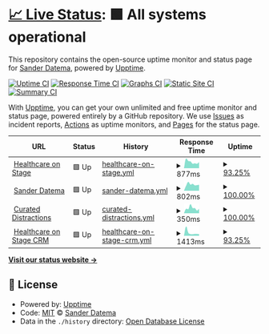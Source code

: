 # [📈 Live Status](https://sanderdatema.github.io/upptime): <!--live status--> **🟩 All systems operational**

This repository contains the open-source uptime monitor and status page for [Sander Datema](https://healthcareonstage.com), powered by [Upptime](https://github.com/upptime/upptime).

[![Uptime CI](https://github.com/koj-co/upptime/workflows/Uptime%20CI/badge.svg)](https://github.com/koj-co/upptime/actions?query=workflow%3A%22Uptime+CI%22)
[![Response Time CI](https://github.com/koj-co/upptime/workflows/Response%20Time%20CI/badge.svg)](https://github.com/koj-co/upptime/actions?query=workflow%3A%22Response+Time+CI%22)
[![Graphs CI](https://github.com/koj-co/upptime/workflows/Graphs%20CI/badge.svg)](https://github.com/koj-co/upptime/actions?query=workflow%3A%22Graphs+CI%22)
[![Static Site CI](https://github.com/koj-co/upptime/workflows/Static%20Site%20CI/badge.svg)](https://github.com/koj-co/upptime/actions?query=workflow%3A%22Static+Site+CI%22)
[![Summary CI](https://github.com/koj-co/upptime/workflows/Summary%20CI/badge.svg)](https://github.com/koj-co/upptime/actions?query=workflow%3A%22Summary+CI%22)

With [Upptime](https://upptime.js.org), you can get your own unlimited and free uptime monitor and status page, powered entirely by a GitHub repository. We use [Issues](https://github.com/sanderdatema/upptime/issues) as incident reports, [Actions](https://github.com/sanderdatema/upptime/actions) as uptime monitors, and [Pages](https://sanderdatema.github.io/upptime) for the status page.

<!--start: status pages-->
<!-- This summary is generated by Upptime (https://github.com/upptime/upptime) -->
<!-- Do not edit this manually, your changes will be overwritten -->
<!-- prettier-ignore -->
| URL | Status | History | Response Time | Uptime |
| --- | ------ | ------- | ------------- | ------ |
| <img alt="" src="https://favicons.githubusercontent.com/healthcareonstage.com" height="13"> [Healthcare on Stage](https://healthcareonstage.com) | 🟩 Up | [healthcare-on-stage.yml](https://github.com/sanderdatema/upptime/commits/HEAD/history/healthcare-on-stage.yml) | <details><summary><img alt="Response time graph" src="./graphs/healthcare-on-stage/response-time-week.png" height="20"> 877ms</summary><br><a href="https://sanderdatema.github.io/upptime/history/healthcare-on-stage"><img alt="Response time 861" src="https://img.shields.io/endpoint?url=https%3A%2F%2Fraw.githubusercontent.com%2Fsanderdatema%2Fupptime%2FHEAD%2Fapi%2Fhealthcare-on-stage%2Fresponse-time.json"></a><br><a href="https://sanderdatema.github.io/upptime/history/healthcare-on-stage"><img alt="24-hour response time 1041" src="https://img.shields.io/endpoint?url=https%3A%2F%2Fraw.githubusercontent.com%2Fsanderdatema%2Fupptime%2FHEAD%2Fapi%2Fhealthcare-on-stage%2Fresponse-time-day.json"></a><br><a href="https://sanderdatema.github.io/upptime/history/healthcare-on-stage"><img alt="7-day response time 877" src="https://img.shields.io/endpoint?url=https%3A%2F%2Fraw.githubusercontent.com%2Fsanderdatema%2Fupptime%2FHEAD%2Fapi%2Fhealthcare-on-stage%2Fresponse-time-week.json"></a><br><a href="https://sanderdatema.github.io/upptime/history/healthcare-on-stage"><img alt="30-day response time 877" src="https://img.shields.io/endpoint?url=https%3A%2F%2Fraw.githubusercontent.com%2Fsanderdatema%2Fupptime%2FHEAD%2Fapi%2Fhealthcare-on-stage%2Fresponse-time-month.json"></a><br><a href="https://sanderdatema.github.io/upptime/history/healthcare-on-stage"><img alt="1-year response time 861" src="https://img.shields.io/endpoint?url=https%3A%2F%2Fraw.githubusercontent.com%2Fsanderdatema%2Fupptime%2FHEAD%2Fapi%2Fhealthcare-on-stage%2Fresponse-time-year.json"></a></details> | <details><summary><a href="https://sanderdatema.github.io/upptime/history/healthcare-on-stage">93.25%</a></summary><a href="https://sanderdatema.github.io/upptime/history/healthcare-on-stage"><img alt="All-time uptime 82.61%" src="https://img.shields.io/endpoint?url=https%3A%2F%2Fraw.githubusercontent.com%2Fsanderdatema%2Fupptime%2FHEAD%2Fapi%2Fhealthcare-on-stage%2Fuptime.json"></a><br><a href="https://sanderdatema.github.io/upptime/history/healthcare-on-stage"><img alt="24-hour uptime 100.00%" src="https://img.shields.io/endpoint?url=https%3A%2F%2Fraw.githubusercontent.com%2Fsanderdatema%2Fupptime%2FHEAD%2Fapi%2Fhealthcare-on-stage%2Fuptime-day.json"></a><br><a href="https://sanderdatema.github.io/upptime/history/healthcare-on-stage"><img alt="7-day uptime 93.25%" src="https://img.shields.io/endpoint?url=https%3A%2F%2Fraw.githubusercontent.com%2Fsanderdatema%2Fupptime%2FHEAD%2Fapi%2Fhealthcare-on-stage%2Fuptime-week.json"></a><br><a href="https://sanderdatema.github.io/upptime/history/healthcare-on-stage"><img alt="30-day uptime 22.84%" src="https://img.shields.io/endpoint?url=https%3A%2F%2Fraw.githubusercontent.com%2Fsanderdatema%2Fupptime%2FHEAD%2Fapi%2Fhealthcare-on-stage%2Fuptime-month.json"></a><br><a href="https://sanderdatema.github.io/upptime/history/healthcare-on-stage"><img alt="1-year uptime 82.61%" src="https://img.shields.io/endpoint?url=https%3A%2F%2Fraw.githubusercontent.com%2Fsanderdatema%2Fupptime%2FHEAD%2Fapi%2Fhealthcare-on-stage%2Fuptime-year.json"></a></details>
| <img alt="" src="https://favicons.githubusercontent.com/sanderdatema.nl" height="13"> [Sander Datema](https://sanderdatema.nl) | 🟩 Up | [sander-datema.yml](https://github.com/sanderdatema/upptime/commits/HEAD/history/sander-datema.yml) | <details><summary><img alt="Response time graph" src="./graphs/sander-datema/response-time-week.png" height="20"> 802ms</summary><br><a href="https://sanderdatema.github.io/upptime/history/sander-datema"><img alt="Response time 882" src="https://img.shields.io/endpoint?url=https%3A%2F%2Fraw.githubusercontent.com%2Fsanderdatema%2Fupptime%2FHEAD%2Fapi%2Fsander-datema%2Fresponse-time.json"></a><br><a href="https://sanderdatema.github.io/upptime/history/sander-datema"><img alt="24-hour response time 1059" src="https://img.shields.io/endpoint?url=https%3A%2F%2Fraw.githubusercontent.com%2Fsanderdatema%2Fupptime%2FHEAD%2Fapi%2Fsander-datema%2Fresponse-time-day.json"></a><br><a href="https://sanderdatema.github.io/upptime/history/sander-datema"><img alt="7-day response time 802" src="https://img.shields.io/endpoint?url=https%3A%2F%2Fraw.githubusercontent.com%2Fsanderdatema%2Fupptime%2FHEAD%2Fapi%2Fsander-datema%2Fresponse-time-week.json"></a><br><a href="https://sanderdatema.github.io/upptime/history/sander-datema"><img alt="30-day response time 845" src="https://img.shields.io/endpoint?url=https%3A%2F%2Fraw.githubusercontent.com%2Fsanderdatema%2Fupptime%2FHEAD%2Fapi%2Fsander-datema%2Fresponse-time-month.json"></a><br><a href="https://sanderdatema.github.io/upptime/history/sander-datema"><img alt="1-year response time 882" src="https://img.shields.io/endpoint?url=https%3A%2F%2Fraw.githubusercontent.com%2Fsanderdatema%2Fupptime%2FHEAD%2Fapi%2Fsander-datema%2Fresponse-time-year.json"></a></details> | <details><summary><a href="https://sanderdatema.github.io/upptime/history/sander-datema">100.00%</a></summary><a href="https://sanderdatema.github.io/upptime/history/sander-datema"><img alt="All-time uptime 96.10%" src="https://img.shields.io/endpoint?url=https%3A%2F%2Fraw.githubusercontent.com%2Fsanderdatema%2Fupptime%2FHEAD%2Fapi%2Fsander-datema%2Fuptime.json"></a><br><a href="https://sanderdatema.github.io/upptime/history/sander-datema"><img alt="24-hour uptime 100.00%" src="https://img.shields.io/endpoint?url=https%3A%2F%2Fraw.githubusercontent.com%2Fsanderdatema%2Fupptime%2FHEAD%2Fapi%2Fsander-datema%2Fuptime-day.json"></a><br><a href="https://sanderdatema.github.io/upptime/history/sander-datema"><img alt="7-day uptime 100.00%" src="https://img.shields.io/endpoint?url=https%3A%2F%2Fraw.githubusercontent.com%2Fsanderdatema%2Fupptime%2FHEAD%2Fapi%2Fsander-datema%2Fuptime-week.json"></a><br><a href="https://sanderdatema.github.io/upptime/history/sander-datema"><img alt="30-day uptime 100.00%" src="https://img.shields.io/endpoint?url=https%3A%2F%2Fraw.githubusercontent.com%2Fsanderdatema%2Fupptime%2FHEAD%2Fapi%2Fsander-datema%2Fuptime-month.json"></a><br><a href="https://sanderdatema.github.io/upptime/history/sander-datema"><img alt="1-year uptime 96.10%" src="https://img.shields.io/endpoint?url=https%3A%2F%2Fraw.githubusercontent.com%2Fsanderdatema%2Fupptime%2FHEAD%2Fapi%2Fsander-datema%2Fuptime-year.json"></a></details>
| <img alt="" src="https://favicons.githubusercontent.com/curateddistractions.com" height="13"> [Curated Distractions](https://curateddistractions.com) | 🟩 Up | [curated-distractions.yml](https://github.com/sanderdatema/upptime/commits/HEAD/history/curated-distractions.yml) | <details><summary><img alt="Response time graph" src="./graphs/curated-distractions/response-time-week.png" height="20"> 350ms</summary><br><a href="https://sanderdatema.github.io/upptime/history/curated-distractions"><img alt="Response time 517" src="https://img.shields.io/endpoint?url=https%3A%2F%2Fraw.githubusercontent.com%2Fsanderdatema%2Fupptime%2FHEAD%2Fapi%2Fcurated-distractions%2Fresponse-time.json"></a><br><a href="https://sanderdatema.github.io/upptime/history/curated-distractions"><img alt="24-hour response time 366" src="https://img.shields.io/endpoint?url=https%3A%2F%2Fraw.githubusercontent.com%2Fsanderdatema%2Fupptime%2FHEAD%2Fapi%2Fcurated-distractions%2Fresponse-time-day.json"></a><br><a href="https://sanderdatema.github.io/upptime/history/curated-distractions"><img alt="7-day response time 350" src="https://img.shields.io/endpoint?url=https%3A%2F%2Fraw.githubusercontent.com%2Fsanderdatema%2Fupptime%2FHEAD%2Fapi%2Fcurated-distractions%2Fresponse-time-week.json"></a><br><a href="https://sanderdatema.github.io/upptime/history/curated-distractions"><img alt="30-day response time 467" src="https://img.shields.io/endpoint?url=https%3A%2F%2Fraw.githubusercontent.com%2Fsanderdatema%2Fupptime%2FHEAD%2Fapi%2Fcurated-distractions%2Fresponse-time-month.json"></a><br><a href="https://sanderdatema.github.io/upptime/history/curated-distractions"><img alt="1-year response time 517" src="https://img.shields.io/endpoint?url=https%3A%2F%2Fraw.githubusercontent.com%2Fsanderdatema%2Fupptime%2FHEAD%2Fapi%2Fcurated-distractions%2Fresponse-time-year.json"></a></details> | <details><summary><a href="https://sanderdatema.github.io/upptime/history/curated-distractions">100.00%</a></summary><a href="https://sanderdatema.github.io/upptime/history/curated-distractions"><img alt="All-time uptime 98.90%" src="https://img.shields.io/endpoint?url=https%3A%2F%2Fraw.githubusercontent.com%2Fsanderdatema%2Fupptime%2FHEAD%2Fapi%2Fcurated-distractions%2Fuptime.json"></a><br><a href="https://sanderdatema.github.io/upptime/history/curated-distractions"><img alt="24-hour uptime 100.00%" src="https://img.shields.io/endpoint?url=https%3A%2F%2Fraw.githubusercontent.com%2Fsanderdatema%2Fupptime%2FHEAD%2Fapi%2Fcurated-distractions%2Fuptime-day.json"></a><br><a href="https://sanderdatema.github.io/upptime/history/curated-distractions"><img alt="7-day uptime 100.00%" src="https://img.shields.io/endpoint?url=https%3A%2F%2Fraw.githubusercontent.com%2Fsanderdatema%2Fupptime%2FHEAD%2Fapi%2Fcurated-distractions%2Fuptime-week.json"></a><br><a href="https://sanderdatema.github.io/upptime/history/curated-distractions"><img alt="30-day uptime 100.00%" src="https://img.shields.io/endpoint?url=https%3A%2F%2Fraw.githubusercontent.com%2Fsanderdatema%2Fupptime%2FHEAD%2Fapi%2Fcurated-distractions%2Fuptime-month.json"></a><br><a href="https://sanderdatema.github.io/upptime/history/curated-distractions"><img alt="1-year uptime 98.90%" src="https://img.shields.io/endpoint?url=https%3A%2F%2Fraw.githubusercontent.com%2Fsanderdatema%2Fupptime%2FHEAD%2Fapi%2Fcurated-distractions%2Fuptime-year.json"></a></details>
| <img alt="" src="https://favicons.githubusercontent.com/crm.healthcareonstage.com" height="13"> [Healthcare on Stage CRM](https://crm.healthcareonstage.com) | 🟩 Up | [healthcare-on-stage-crm.yml](https://github.com/sanderdatema/upptime/commits/HEAD/history/healthcare-on-stage-crm.yml) | <details><summary><img alt="Response time graph" src="./graphs/healthcare-on-stage-crm/response-time-week.png" height="20"> 1413ms</summary><br><a href="https://sanderdatema.github.io/upptime/history/healthcare-on-stage-crm"><img alt="Response time 2020" src="https://img.shields.io/endpoint?url=https%3A%2F%2Fraw.githubusercontent.com%2Fsanderdatema%2Fupptime%2FHEAD%2Fapi%2Fhealthcare-on-stage-crm%2Fresponse-time.json"></a><br><a href="https://sanderdatema.github.io/upptime/history/healthcare-on-stage-crm"><img alt="24-hour response time 1309" src="https://img.shields.io/endpoint?url=https%3A%2F%2Fraw.githubusercontent.com%2Fsanderdatema%2Fupptime%2FHEAD%2Fapi%2Fhealthcare-on-stage-crm%2Fresponse-time-day.json"></a><br><a href="https://sanderdatema.github.io/upptime/history/healthcare-on-stage-crm"><img alt="7-day response time 1413" src="https://img.shields.io/endpoint?url=https%3A%2F%2Fraw.githubusercontent.com%2Fsanderdatema%2Fupptime%2FHEAD%2Fapi%2Fhealthcare-on-stage-crm%2Fresponse-time-week.json"></a><br><a href="https://sanderdatema.github.io/upptime/history/healthcare-on-stage-crm"><img alt="30-day response time 1413" src="https://img.shields.io/endpoint?url=https%3A%2F%2Fraw.githubusercontent.com%2Fsanderdatema%2Fupptime%2FHEAD%2Fapi%2Fhealthcare-on-stage-crm%2Fresponse-time-month.json"></a><br><a href="https://sanderdatema.github.io/upptime/history/healthcare-on-stage-crm"><img alt="1-year response time 2020" src="https://img.shields.io/endpoint?url=https%3A%2F%2Fraw.githubusercontent.com%2Fsanderdatema%2Fupptime%2FHEAD%2Fapi%2Fhealthcare-on-stage-crm%2Fresponse-time-year.json"></a></details> | <details><summary><a href="https://sanderdatema.github.io/upptime/history/healthcare-on-stage-crm">93.25%</a></summary><a href="https://sanderdatema.github.io/upptime/history/healthcare-on-stage-crm"><img alt="All-time uptime 65.74%" src="https://img.shields.io/endpoint?url=https%3A%2F%2Fraw.githubusercontent.com%2Fsanderdatema%2Fupptime%2FHEAD%2Fapi%2Fhealthcare-on-stage-crm%2Fuptime.json"></a><br><a href="https://sanderdatema.github.io/upptime/history/healthcare-on-stage-crm"><img alt="24-hour uptime 100.00%" src="https://img.shields.io/endpoint?url=https%3A%2F%2Fraw.githubusercontent.com%2Fsanderdatema%2Fupptime%2FHEAD%2Fapi%2Fhealthcare-on-stage-crm%2Fuptime-day.json"></a><br><a href="https://sanderdatema.github.io/upptime/history/healthcare-on-stage-crm"><img alt="7-day uptime 93.25%" src="https://img.shields.io/endpoint?url=https%3A%2F%2Fraw.githubusercontent.com%2Fsanderdatema%2Fupptime%2FHEAD%2Fapi%2Fhealthcare-on-stage-crm%2Fuptime-week.json"></a><br><a href="https://sanderdatema.github.io/upptime/history/healthcare-on-stage-crm"><img alt="30-day uptime 22.84%" src="https://img.shields.io/endpoint?url=https%3A%2F%2Fraw.githubusercontent.com%2Fsanderdatema%2Fupptime%2FHEAD%2Fapi%2Fhealthcare-on-stage-crm%2Fuptime-month.json"></a><br><a href="https://sanderdatema.github.io/upptime/history/healthcare-on-stage-crm"><img alt="1-year uptime 65.74%" src="https://img.shields.io/endpoint?url=https%3A%2F%2Fraw.githubusercontent.com%2Fsanderdatema%2Fupptime%2FHEAD%2Fapi%2Fhealthcare-on-stage-crm%2Fuptime-year.json"></a></details>

<!--end: status pages-->

[**Visit our status website →**](https://sanderdatema.github.io/upptime)

## 📄 License

- Powered by: [Upptime](https://github.com/upptime/upptime)
- Code: [MIT](./LICENSE) © [Sander Datema](https://healthcareonstage.com)
- Data in the `./history` directory: [Open Database License](https://opendatacommons.org/licenses/odbl/1-0/)
